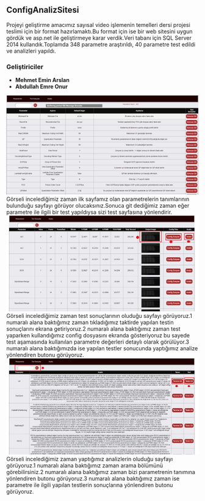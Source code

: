 ## ConfigAnalizSitesi
Projeyi geliştirme amacımız sayısal video işlemenin temelleri dersi projesi teslimi için bir format hazırlamaktı.Bu format için ise bir web sitesini uygun gördük ve asp.net ile geliştirmeye karar verdik.Veri tabanı için SQL Server 2014 kullandık.Toplamda 348 parametre araştırıldı, 40 parametre test edildi ve analizleri yapıldı.

### Geliştiriciler
- **Mehmet Emin Arslan**
- **Abdullah Emre Onur**

![](Readmefoto/analiz1.png)
Görseli incelediğimiz zaman ilk sayfamız olan parametrelerin tanımlarının bulunduğu sayfayı görüyor olucaksınız.Sonuca git dediğimiz zaman eğer parametre ile ilgili bir test yapıldıysa sizi test sayfasına yönlendirir.
![](Readmefoto/analiz2.png) 
Görseli incelediğimiz zaman test sonuçlarının oluduğu sayfayı görüyoruz.1 numaralı alana baktığımız zaman tıkladığımız taktirde yapılan testin sonuçlarını ekrana getiriyoruz.2 numaralı alana baktığımız zaman test yaparken kullandığımız config dosyasını ekranda gösteriyoruz bu sayede test aşamasında kullanılan parametre değerleri detaylı olarak görülüyor.3 numaralı alana baktığımızda ise yapılan testler sonucunda yaptığımız analize yönlendiren butonu görüyoruz.
![](Readmefoto/analiz3.png)
Görseli incelediğimiz zaman yaptığımız analizlerin oluduğu sayfayı görüyoruz.1 numaralı alana baktığımız zaman arama bölümünü görebilirsiniz.2 numaralı alana baktığımız zaman bizi parametrenin tanımına yönlendiren butonu görüyoruz.3 numaralı alana baktığımız zaman ise parametre ile ilgili yapılan testlerin sonuçlarına yönlendiren butonu görüyoruz.